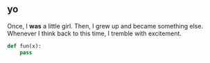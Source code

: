 ## yo

Once, I **was** a little girl. Then, I grew up and became something else.
Whenever I think back to this time, I tremble with excitement.

```python
def fun(x):
    pass
```
